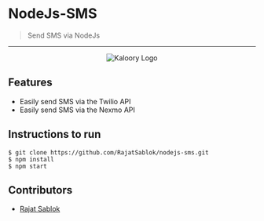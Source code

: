 # NodeJs-SMS

> <Subtitle>
> Send SMS via NodeJs

---

<p align="center">
<!-- <a href="https://joshskills.akshatvg.com"> -->
<img src="https://i.ibb.co/9HPLH3p/kaloory.jpg" alt="Kaloory Logo"/>
</a>
</p>

## Features

- Easily send SMS via the Twilio API
- Easily send SMS via the Nexmo API

## Instructions to run

```
$ git clone https://github.com/RajatSablok/nodejs-sms.git
$ npm install
$ npm start

```

## Contributors

- <a href="https://github.com/RajatSablok">Rajat Sablok</a>

<!-- ## License

[![License](http://img.shields.io/:license-mit-blue.svg?style=flat-square)](http://badges.mit-license.org) -->
